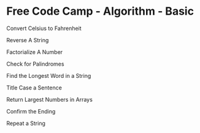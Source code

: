 # Free Code Camp - Algorithm - Basic

 Convert Celsius to Fahrenheit

 Reverse A String
 
 Factorialize A Number
 
 Check for Palindromes

 Find the Longest Word in a String
 
 Title Case a Sentence
 
 Return Largest Numbers in Arrays
 
 Confirm the Ending
 
 Repeat a String
